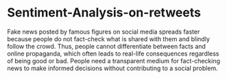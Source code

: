 # Sentiment-Analysis-on-retweets
Fake news posted by famous figures on social media spreads faster because people do not fact-check what is shared with them and blindly follow the crowd. Thus, people cannot differentiate between facts and online propaganda, which often leads to real-life consequences regardless of being good or bad. People need a transparent medium for fact-checking news to make informed decisions without contributing to a social problem.

